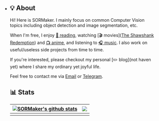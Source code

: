 - ## 💡 About

  Hi! Here is SORMaker. I mainly focus on common Computer Vision topics including object detection and image segmentation, etc. 

  When I'm free, I enjoy [📖 reading](https://baike.baidu.com/item/%E4%BD%A0%E5%BD%93%E5%83%8F%E9%B8%9F%E9%A3%9E%E5%BE%80%E4%BD%A0%E7%9A%84%E5%B1%B1/24112063?fr=aladdin), watching [🎬 movies]([The Shawshank Redemption](https://zh.m.wikipedia.org/zh-hans/%E8%82%96%E7%94%B3%E5%85%8B%E7%9A%84%E6%95%91%E8%B5%8E)) and [📺 anime](https://www.bilibili.com/video/BV1Us411X7pH/?spm_id_from=333.337.search-card.all.click), and listening to [🎧 music]([Weater](https://music.163.com/#/song?id=1858811230&uct2=JaomLf8kw3BpvH4gLC1hPg%3D%3D&dlt=0846&app_version=8.8.45)). I also work on useful/useless side projects from time to time.

  If you're interested, please checkout my personal [✏️ blog](not haven yet) where I share my ordinary yet joyful life. 

  Feel free to contact me via <a href="mailto:x19953326299@outlook.com">Email</a> or [Telegram](https://t.me/).

  ## 📊 Stats

  | <a href="https://github.com/SORMaker"><img align="center" src="https://github-readme-stats.vercel.app/api?username=SORMaker&show_icons=true&include_all_commits=true&theme=tokyonight&hide_border=true&count_private=true" alt="SORMaker's github stats" /></a> | <a href="https://github.com/SORMaker"><img align="center" src="https://github-readme-stats.vercel.app/api/top-langs/?username=SORMaker&layout=compact&theme=tokyonight&hide_border=true" /></a> |
  | ------------------------------------------------------------ | ------------------------------------------------------------ |
  |                                                              |                                                              |

  
